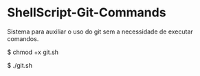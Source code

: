 # ShellScript-Git-Commands
Sistema para auxiliar o uso do git sem a necessidade de executar comandos.

$ chmod +x git.sh

$ ./git.sh
